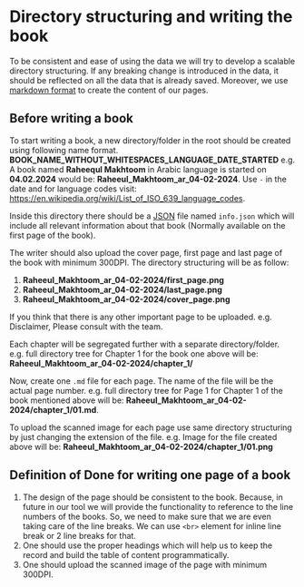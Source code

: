 # Directory structuring and writing the book
To be consistent and ease of using the data we will try to develop a scalable directory structuring. If any breaking change is introduced in the data, it should be reflected on all the data that is already saved. 
Moreover, we use [markdown format](https://docs.github.com/en/get-started/writing-on-github/getting-started-with-writing-and-formatting-on-github/quickstart-for-writing-on-github) to create the content of our pages. 

## Before writing a book
To start writing a book, a new directory/folder in the root should be created using following name format. 
**BOOK_NAME_WITHOUT_WHITESPACES_LANGUAGE_DATE_STARTED** e.g. A book named **Raheequl Makhtoom** in Arabic language is started on **04.02.2024** would be: **Raheeul_Makhtoom_ar_04-02-2024**. Use `-` in the date and for language codes visit: https://en.wikipedia.org/wiki/List_of_ISO_639_language_codes. 

Inside this directory there should be a [JSON](https://en.wikipedia.org/wiki/JSON) file named `info.json` which will include all relevant information about that book (Normally available on the first page of the book). 

The writer should also upload the cover page, first page and last page of the book with minimum 300DPI. The directory structuring will be as follow:
1. **Raheeul_Makhtoom_ar_04-02-2024/first_page.png**
2. **Raheeul_Makhtoom_ar_04-02-2024/last_page.png**
2. **Raheeul_Makhtoom_ar_04-02-2024/cover_page.png**

If you think that there is any other important page to be uploaded. e.g. Disclaimer, Please consult with the team.

Each chapter will be segregated further with a separate directory/folder. e.g. full directory tree for Chapter 1 for the book one above will be: **Raheeul_Makhtoom_ar_04-02-2024/chapter_1/**

Now, create one `.md` file for each page. The name of the file will be the actual page number. e.g. full directory tree for Page 1 for Chapter 1 of the book mentioned above will be: **Raheeul_Makhtoom_ar_04-02-2024/chapter_1/01.md**. 

To upload the scanned image for each page use same directory structuring by just changing the extension of the file. e.g. Image for the file created above will be: **Raheeul_Makhtoom_ar_04-02-2024/chapter_1/01.png**

## Definition of Done for writing one page of a book
1. The design of the page should be consistent to the book. Because, in future in our tool we will provide the functionality to reference to the line numbers of the books. So, we need to make sure that we are even taking care of the line breaks. We can use `<br>` element for inline line break or 2 line breaks for that.
2. One should use the proper headings which will help us to keep the record and build the table of content programmatically. 
3. One should upload the scanned image of the page with minimum 300DPI.

